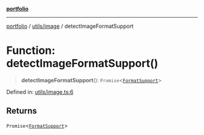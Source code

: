[**portfolio**](../../../README.md)

***

[portfolio](../../../modules.md) / [utils/image](../README.md) / detectImageFormatSupport

# Function: detectImageFormatSupport()

> **detectImageFormatSupport**(): `Promise`\<[`FormatSupport`](../interfaces/FormatSupport.md)\>

Defined in: [utils/image.ts:6](https://github.com/tnorlund/Portfolio/blob/1ea92b0c44588fce2e0d808b989e088532c129ed/portfolio/utils/image.ts#L6)

## Returns

`Promise`\<[`FormatSupport`](../interfaces/FormatSupport.md)\>

